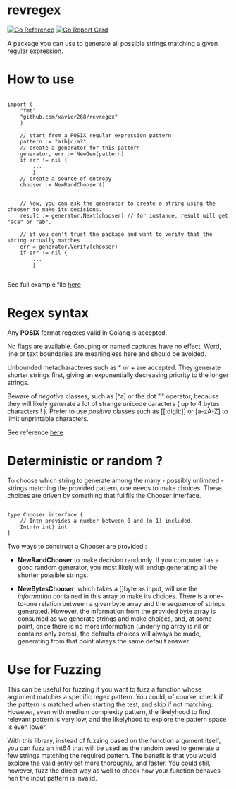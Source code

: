 # revregex


[![Go Reference](https://pkg.go.dev/badge/github.com/xavier268/revregex.svg)](https://pkg.go.dev/github.com/xavier268/revregex) [![Go Report Card](https://goreportcard.com/badge/github.com/xavier268/revregex)](https://goreportcard.com/report/github.com/xavier268/revregex)

A package you can use to generate all possible strings matching a given regular expression.


# How to use

```golang

import (
    "fmt"
    "github.com/xavier268/revregex"
    )

    // start from a POSIX regular expression pattern
    pattern := "a(b|c)a?"
    // create a generator for this pattern
	generator, err := NewGen(pattern)
    if err != nil { 
        ... 
        }
    // create a source of entropy
	chooser := NewRandChooser() 

	
	// Now, you can ask the generator to create a string using the chooser to make its decisions.
	result := generator.Next(chooser) // for instance, result will get "aca" or "ab".
		
    // if you don't trust the package and want to verify that the string actually matches ...
    err = generator.Verify(chooser)
    if err != nil {
        ...
        }
    

```


See full example file [here](./example_test.go)

# Regex syntax

Any **POSIX** format regexes valid in Golang is accepted. 

No flags are available. 
Grouping or named captures have no effect.
Word, line or text boundaries are meaningless here and should be avoided.

Unbounded metacharacteres such as * or + are accepted. 
They generate shorter strings first, giving an exponentially decreasing priority to the longer strings.

Beware of *negative* classes, such as [^a] or the dot "." operator, because they will likely generate a lot of strange unicode caracters ( up to 4 bytes characters ! ). Prefer to use *positive* classes such as [[:digit:]] or [a-zA-Z] to limit unprintable characters.

See reference [here](https://golang.org/s/re2syntax)

# Deterministic or random ?

To choose which string to generate among the many - possibly unlimited - strings matching the provided pattern, one needs to make choices.
These choices are driven by something that fullfils the Chooser interface.

```golang

type Chooser interface {
	// Intn provides a number between 0 and (n-1) included.
	Intn(n int) int
}

```

Two ways to construct a Chooser are provided :

* **NewRandChooser** to make decision randomly. If you computer has a good random generator, you most likely will endup generating all the shorter possible strings.

* **NewBytesChooser**, which takes a []byte as input, will use the *information* contained in this array to make its choices. There is a one-to-one relation between a given byte array and the sequence of strings generated. However, the information from the provided byte array is consumed as we generate strings and make choices, and, at some point, once there is no more information (underlying array is nil or contains only zeros), the defaults choices will always be made, generating from that point always the same default answer. 

# Use for Fuzzing

This can be useful for fuzzing if you want to fuzz a function whose argument matches a specific regex pattern. You could, of course, check if the pattern is matched when starting the test, and skip if not matching. However, even with medium complexity pattern, the likelyhood to find relevant pattern is very low, and the likelyhood to explore the pattern space is even lower.

With this library, instead of fuzzing based on the function argument itself, you can fuzz an int64 that will be used as the random seed to generate a few strings matching the required pattern. The benefit is that you would explore the valid entry set more thoroughly, and faster. You could still, however, fuzz the direct way as well to check how your function behaves hen the input pattern is invalid.